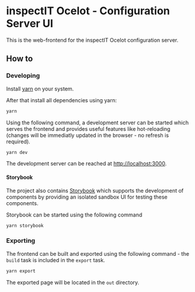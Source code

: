 # inspectIT Ocelot - Configuration Server UI

This is the web-frontend for the inspectIT Ocelot configuration server.

## How to

### Developing

Install [yarn](https://yarnpkg.com) on your system.

After that install all dependencies using yarn:
```bash
yarn
```

Using the following command, a development server can be started which serves the frontend and provides useful features like hot-reloading (changes will be immediatly updated in the browser - no refresh is required).
```bash
yarn dev
```

The development server can be reached at [http://localhost:3000](http://localhost:3000).

#### Storybook

The project also contains [Storybook](https://storybook.js.org/) which supports the development of components by providing an isolated sandbox UI for testing these components.

Storybook can be started using the following command
```bash
yarn storybook
```

### Exporting

The frontend can be built and exported using the following command - the `build` task is included in the `export` task.

```bash
yarn export
```

The exported page will be located in the `out` directory.